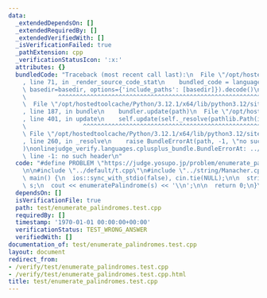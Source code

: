```yaml
---
data:
  _extendedDependsOn: []
  _extendedRequiredBy: []
  _extendedVerifiedWith: []
  _isVerificationFailed: true
  _pathExtension: cpp
  _verificationStatusIcon: ':x:'
  attributes: {}
  bundledCode: "Traceback (most recent call last):\n  File \"/opt/hostedtoolcache/Python/3.12.1/x64/lib/python3.12/site-packages/onlinejudge_verify/documentation/build.py\"\
    , line 71, in _render_source_code_stat\n    bundled_code = language.bundle(stat.path,\
    \ basedir=basedir, options={'include_paths': [basedir]}).decode()\n          \
    \         ^^^^^^^^^^^^^^^^^^^^^^^^^^^^^^^^^^^^^^^^^^^^^^^^^^^^^^^^^^^^^^^^^^^^^^^^^^^^^^^^^\n\
    \  File \"/opt/hostedtoolcache/Python/3.12.1/x64/lib/python3.12/site-packages/onlinejudge_verify/languages/cplusplus.py\"\
    , line 187, in bundle\n    bundler.update(path)\n  File \"/opt/hostedtoolcache/Python/3.12.1/x64/lib/python3.12/site-packages/onlinejudge_verify/languages/cplusplus_bundle.py\"\
    , line 401, in update\n    self.update(self._resolve(pathlib.Path(included), included_from=path))\n\
    \                ^^^^^^^^^^^^^^^^^^^^^^^^^^^^^^^^^^^^^^^^^^^^^^^^^^^^^^^^^\n \
    \ File \"/opt/hostedtoolcache/Python/3.12.1/x64/lib/python3.12/site-packages/onlinejudge_verify/languages/cplusplus_bundle.py\"\
    , line 260, in _resolve\n    raise BundleErrorAt(path, -1, \"no such header\"\
    )\nonlinejudge_verify.languages.cplusplus_bundle.BundleErrorAt: ../string/Manacher.cpp:\
    \ line -1: no such header\n"
  code: "#define PROBLEM \"https://judge.yosupo.jp/problem/enumerate_palindromes\"\
    \n\n#include \"../default/t.cpp\"\n#include \"../string/Manacher.cpp\"\n\nsigned\
    \ main() {\n  ios::sync_with_stdio(false), cin.tie(NULL);\n\n  string s; cin >>\
    \ s;\n  cout << enumeratePalindrome(s) << '\\n';\n\n  return 0;\n}\n"
  dependsOn: []
  isVerificationFile: true
  path: test/enumerate_palindromes.test.cpp
  requiredBy: []
  timestamp: '1970-01-01 00:00:00+00:00'
  verificationStatus: TEST_WRONG_ANSWER
  verifiedWith: []
documentation_of: test/enumerate_palindromes.test.cpp
layout: document
redirect_from:
- /verify/test/enumerate_palindromes.test.cpp
- /verify/test/enumerate_palindromes.test.cpp.html
title: test/enumerate_palindromes.test.cpp
---
```

